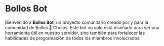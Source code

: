# Bollos Bot

Bienvenido a **Bollos Bot**, un proyecto comunitario creado por y para la comunidad de Bollos 🚫 Cholos. Este bot no solo está diseñado para ser una herramienta útil en nuestro servidor, sino también para fortalecer las habilidades de programación de todos los miembros involucrados.
